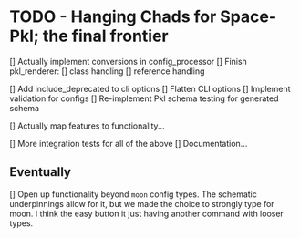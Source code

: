 # TODO - Hanging Chads for Space-Pkl; the final frontier

[] Actually implement conversions in config_processor
[] Finish pkl_renderer:
    [] class handling
    [] reference handling

[] Add include_deprecated to cli options
[] Flatten CLI options
[] Implement validation for configs
[] Re-implement Pkl schema testing for generated schema

[] Actually map features to functionality...

[] More integration tests for all of the above
[] Documentation...

## Eventually

[] Open up functionality beyond `moon` config types. The schematic underpinnings allow for it, but we made the choice to strongly type for moon. I think the easy button it just having another command with looser types.
